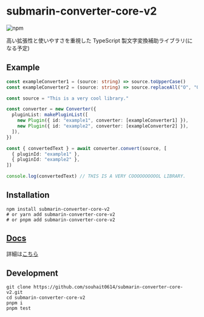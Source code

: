 # submarin-converter-core-v2

![npm](https://img.shields.io/npm/v/submarin-converter-core-v2?style=flat-square)

高い拡張性と使いやすさを重視した TypeScript 製文字変換補助ライブラリ(になる予定)

## Example

```typescript
const exampleConverter1 = (source: string) => source.toUpperCase()
const exampleConverter2 = (source: string) => source.replaceAll("O", "OOOOO")

const source = "This is a very cool library."

const converter = new Converter({
  pluginList: makePluginList([
    new Plugin({ id: "example1", converter: [exampleConverter1] }),
    new Plugin({ id: "example2", converter: [exampleConverter2] }),
  ]),
})

const { convertedText } = await converter.convert(source, [
  { pluginId: "example1" },
  { pluginId: "example2" },
])

console.log(convertedText) // THIS IS A VERY COOOOOOOOOOL LIBRARY.
```

## Installation

```shell
npm install submarin-converter-core-v2
# or yarn add submarin-converter-core-v2
# or pnpm add submarin-converter-core-v2
```

## [Docs](https://souhait0614.github.io/submarin-converter-core-v2/)

詳細は[こちら](https://souhait0614.github.io/submarin-converter-core-v2/)

## Development

```shell
git clone https://github.com/souhait0614/submarin-converter-core-v2.git
cd submarin-converter-core-v2
pnpm i
pnpm test
```
